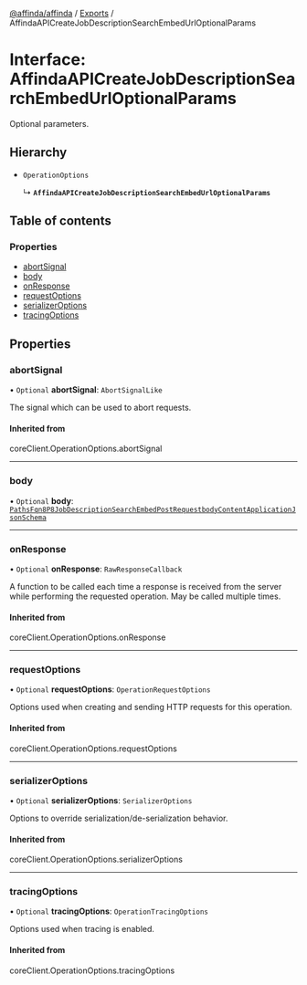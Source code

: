 [@affinda/affinda](../README.md) / [Exports](../modules.md) / AffindaAPICreateJobDescriptionSearchEmbedUrlOptionalParams

# Interface: AffindaAPICreateJobDescriptionSearchEmbedUrlOptionalParams

Optional parameters.

## Hierarchy

- `OperationOptions`

  ↳ **`AffindaAPICreateJobDescriptionSearchEmbedUrlOptionalParams`**

## Table of contents

### Properties

- [abortSignal](AffindaAPICreateJobDescriptionSearchEmbedUrlOptionalParams.md#abortsignal)
- [body](AffindaAPICreateJobDescriptionSearchEmbedUrlOptionalParams.md#body)
- [onResponse](AffindaAPICreateJobDescriptionSearchEmbedUrlOptionalParams.md#onresponse)
- [requestOptions](AffindaAPICreateJobDescriptionSearchEmbedUrlOptionalParams.md#requestoptions)
- [serializerOptions](AffindaAPICreateJobDescriptionSearchEmbedUrlOptionalParams.md#serializeroptions)
- [tracingOptions](AffindaAPICreateJobDescriptionSearchEmbedUrlOptionalParams.md#tracingoptions)

## Properties

### abortSignal

• `Optional` **abortSignal**: `AbortSignalLike`

The signal which can be used to abort requests.

#### Inherited from

coreClient.OperationOptions.abortSignal

___

### body

• `Optional` **body**: [`PathsFqn8P8JobDescriptionSearchEmbedPostRequestbodyContentApplicationJsonSchema`](PathsFqn8P8JobDescriptionSearchEmbedPostRequestbodyContentApplicationJsonSchema.md)

___

### onResponse

• `Optional` **onResponse**: `RawResponseCallback`

A function to be called each time a response is received from the server
while performing the requested operation.
May be called multiple times.

#### Inherited from

coreClient.OperationOptions.onResponse

___

### requestOptions

• `Optional` **requestOptions**: `OperationRequestOptions`

Options used when creating and sending HTTP requests for this operation.

#### Inherited from

coreClient.OperationOptions.requestOptions

___

### serializerOptions

• `Optional` **serializerOptions**: `SerializerOptions`

Options to override serialization/de-serialization behavior.

#### Inherited from

coreClient.OperationOptions.serializerOptions

___

### tracingOptions

• `Optional` **tracingOptions**: `OperationTracingOptions`

Options used when tracing is enabled.

#### Inherited from

coreClient.OperationOptions.tracingOptions
